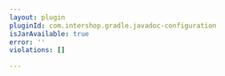 ```yaml
---
layout: plugin
pluginId: com.intershop.gradle.javadoc-configuration
isJarAvailable: true
error: ''
violations: []

---
```

